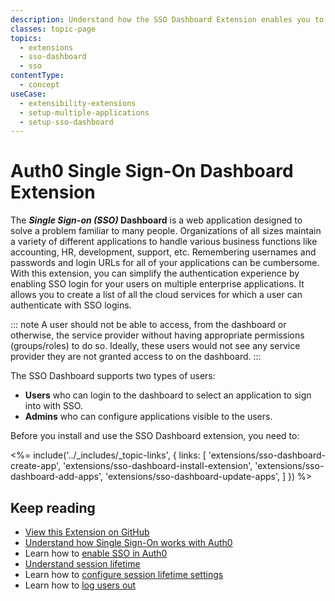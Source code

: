```yaml
---
description: Understand how the SSO Dashboard Extension enables you to manage SSO login for your users on multiple enterprise applications. 
classes: topic-page
topics:
  - extensions
  - sso-dashboard
  - sso
contentType:
  - concept
useCase: 
  - extensibility-extensions
  - setup-multiple-applications
  - setup-sso-dashboard
---
```


# Auth0 Single Sign-On Dashboard Extension

The **<dfn data-key="single-sign-on">Single Sign-on (SSO)</dfn> Dashboard** is a web application designed to solve a problem familiar to many people. Organizations of all sizes maintain a variety of different applications to handle various business functions like accounting, HR, development, support, etc. Remembering usernames and passwords and login URLs for all of your applications can be cumbersome. With this extension, you can simplify the authentication experience by enabling SSO login for your users on multiple enterprise applications. It allows you to create a list of all the cloud services for which a user can authenticate with SSO logins. 

::: note
A user should not be able to access, from the dashboard or otherwise, the service provider without having appropriate permissions (groups/roles) to do so.  Ideally, these users would not see any service provider they are not granted access to on the dashboard.
:::

The SSO Dashboard supports two types of users: 
- **Users** who can login to the dashboard to select an application to sign into with SSO. 
- **Admins** who can configure applications visible to the users. 

Before you install and use the SSO Dashboard extension, you need to:

<%= include('../_includes/_topic-links', { links: [
  'extensions/sso-dashboard-create-app',
  'extensions/sso-dashboard-install-extension',
  'extensions/sso-dashboard-add-apps',
  'extensions/sso-dashboard-update-apps',
] }) %>

## Keep reading

- [View this Extension on GitHub](https://github.com/auth0-extensions/auth0-sso-dashboard-extension)
- [Understand how Single Sign-On works with Auth0](/sso/current/sso-auth0)
- Learn how to [enable SSO in Auth0](/dashboard/guides/tenants/enable-sso-tenant)
- [Understand session lifetime](/sessions/concepts/session-lifetime)
- Learn how to [configure session lifetime settings](/dashboard/guides/tenants/configure-session-lifetime-settings)
- Learn how to [log users out](/logout)
